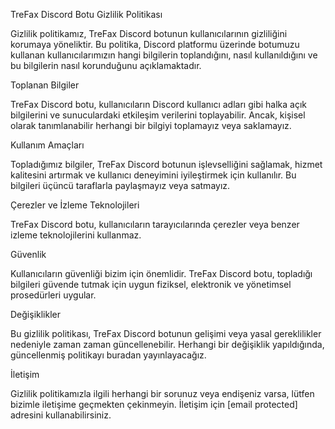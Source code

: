 TreFax Discord Botu Gizlilik Politikası

Gizlilik politikamız, TreFax Discord botunun kullanıcılarının gizliliğini korumaya yöneliktir. Bu politika, Discord platformu üzerinde botumuzu kullanan kullanıcılarımızın hangi bilgilerin toplandığını, nasıl kullanıldığını ve bu bilgilerin nasıl korunduğunu açıklamaktadır.

Toplanan Bilgiler

TreFax Discord botu, kullanıcıların Discord kullanıcı adları gibi halka açık bilgilerini ve sunuculardaki etkileşim verilerini toplayabilir. Ancak, kişisel olarak tanımlanabilir herhangi bir bilgiyi toplamayız veya saklamayız.

Kullanım Amaçları

Topladığımız bilgiler, TreFax Discord botunun işlevselliğini sağlamak, hizmet kalitesini artırmak ve kullanıcı deneyimini iyileştirmek için kullanılır. Bu bilgileri üçüncü taraflarla paylaşmayız veya satmayız.

Çerezler ve İzleme Teknolojileri

TreFax Discord botu, kullanıcıların tarayıcılarında çerezler veya benzer izleme teknolojilerini kullanmaz.

Güvenlik

Kullanıcıların güvenliği bizim için önemlidir. TreFax Discord botu, topladığı bilgileri güvende tutmak için uygun fiziksel, elektronik ve yönetimsel prosedürleri uygular.

Değişiklikler

Bu gizlilik politikası, TreFax Discord botunun gelişimi veya yasal gereklilikler nedeniyle zaman zaman güncellenebilir. Herhangi bir değişiklik yapıldığında, güncellenmiş politikayı buradan yayınlayacağız.

İletişim

Gizlilik politikamızla ilgili herhangi bir sorunuz veya endişeniz varsa, lütfen bizimle iletişime geçmekten çekinmeyin. İletişim için [email protected] adresini kullanabilirsiniz.
